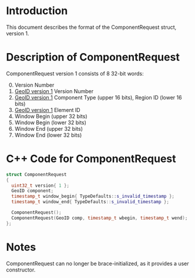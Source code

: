 # Introduction

This document describes the format of the ComponentRequest struct, version 1.

# Description of ComponentRequest

ComponentRequest version 1 consists of 8 32-bit words:

0. Version Number
1. [GeoID version 1](GeoIDV1.md) Version Number
2. [GeoID version 1](GeoIDV1.md) Component Type (upper 16 bits), Region ID (lower 16 bits)
3. [GeoID version 1](GeoIDV1.md) Element ID
4. Window Begin (upper 32 bits)
5. Window Begin (lower 32 bits)
6. Window End (upper 32 bits)
7. Window End (lower 32 bits)

# C++ Code for ComponentRequest

```CPP
struct ComponentRequest
{
  uint32_t version{ 1 };
  GeoID component;
  timestamp_t window_begin{ TypeDefaults::s_invalid_timestamp };
  timestamp_t window_end{ TypeDefaults::s_invalid_timestamp };

  ComponentRequest();
  ComponentRequest(GeoID comp, timestamp_t wbegin, timestamp_t wend);
};
```

# Notes

ComponentRequest can no longer be brace-initialized, as it provides a user constructor.